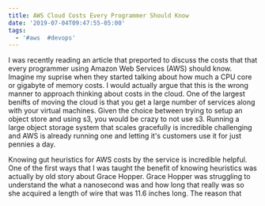 ```yaml
---
title: AWS Cloud Costs Every Programmer Should Know
date: '2019-07-04T09:47:55-05:00'
tags:
  - '#aws  #devops'
---
```

I was recently reading an article that preported to discuss the costs that that every programmer using Amazon Web Services (AWS) should know. Imagine my suprise when they started talking about how much a CPU core or gigabyte of memory costs. I would actually argue that this is the wrong manner to approach thinking about costs in the cloud. One of the largest benifts of moving the cloud is that you get a large number of services along with your virtual machines. Given the choice between trying to setup an object store and using s3, you would be crazy to not use s3. Running a large object storage system that scales gracefully is incredible challenging and AWS is already running one and letting it's customers use it for just pennies a day.

Knowing gut heuristics for AWS costs by the service is incredible helpful. One of the first ways that I was taught the benefit of knowing heuristics was actually by old story about Grace Hopper. Grace Hopper was struggling to understand the what a nanosecond was and how long that really was so she acquired a length of wire that was 11.6 inches long. The reason that
